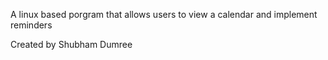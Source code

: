 A linux based porgram that allows users to view a calendar and implement reminders

Created by Shubham Dumree